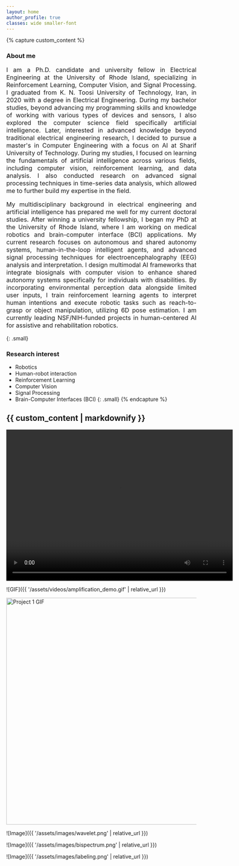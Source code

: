 ```yaml
---
layout: home
author_profile: true
classes: wide smaller-font
---
```


{% capture custom_content %}
### About me
<div style="text-align: justify; font-size: 16px;">
I am a Ph.D. candidate and university fellow in Electrical Engineering at the University of Rhode Island, specializing in Reinforcement Learning, Computer Vision, and Signal Processing. I graduated from K. N. Toosi University of Technology, Iran, in 2020 with a degree in Electrical Engineering. During my bachelor studies, beyond advancing my programming skills and knowledge of working with various types of devices and sensors, I also explored the computer science field specifically artificial intelligence. Later, interested in advanced knowledge beyond traditional electrical engineering research, I decided to pursue a master's in Computer Engineering with a focus on AI at Sharif University of Technology. During my studies, I focused on learning the fundamentals of artificial intelligence across various fields, including computer vision, reinforcement learning, and data analysis. I also conducted research on advanced signal processing techniques in time-series data analysis, which allowed me to further build my expertise in the field. 

My multidisciplinary background in electrical engineering and artificial intelligence has prepared me well for my current doctoral studies. After winning a university fellowship, I began my PhD at the University of Rhode Island, where I am working on medical robotics and brain-computer interface (BCI) applications. My current research focuses on autonomous and shared autonomy systems, human-in-the-loop intelligent agents, and advanced signal processing techniques for electroencephalography (EEG) analysis and interpretation. I design multimodal AI frameworks that integrate biosignals with computer vision to enhance shared autonomy systems specifically for individuals with disabilities. By incorporating environmental perception data alongside limited user inputs, I train reinforcement learning agents to interpret human intentions and execute robotic tasks such as reach-to-grasp or object manipulation, utilizing 6D pose estimation. I am currently leading NSF/NIH-funded projects in human-centered AI for assistive and rehabilitation robotics.
</div>
{: .small}

### Research interest
- Robotics
- Human-robot interaction
- Reinforcement Learning
- Computer Vision
- Signal Processing
- Brain-Computer Interfaces (BCI)
{: .small}
{% endcapture %}

{{ custom_content | markdownify }}
 ---
<video width="600" height="400" controls>
    <source src="{{ '/assets/videos/sim2real.mp4' | relative_url }}" type="video/mp4">
    Your browser does not support the video tag. You can <a href="{{ '/assets/videos/sim2real.mp4' | relative_url }}">download the video</a> instead.
</video>


![GIF]({{ '/assets/videos/amplification_demo.gif' | relative_url }})


<img src="{{ '/assets/videos/ClickMove_demo.gif' | relative_url }}" alt="Project 1 GIF" width="600" height="auto">


![Image]({{ '/assets/images/wavelet.png' | relative_url }})

![Image]({{ '/assets/images/bispectrum.png' | relative_url }})

![Image]({{ '/assets/images/labeling.png' | relative_url }})


